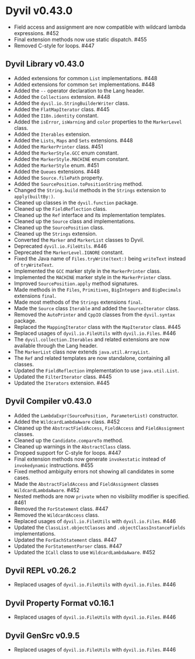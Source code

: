 # Dyvil v0.43.0

- Field access and assignment are now compatible with wildcard lambda expressions. #452
- Final extension methods now use static dispatch. #455
- Removed C-style for loops. #447

## Dyvil Library v0.43.0

- Added extensions for common `List` implementations. #448
- Added extensions for common `Set` implementations. #448
- Added the `--` operator declaration to the Lang header.
- Added the `Collections` extension. #448
- Added the `dyvil.io.StringBuilderWriter` class.
- Added the `FlatMapIterator` class. #445
- Added the `I18n.identity` constant.
- Added the `isError`, `isWarning` and `color` properties to the `MarkerLevel` class.
- Added the `Iterables` extension.
- Added the `Lists`, `Maps` and `Sets` extensions. #448
- Added the `MarkerPrinter` class. #451
- Added the `MarkerStyle.GCC` enum constant.
- Added the `MarkerStyle.MACHINE` enum constant.
- Added the `MarkerStyle` enum. #451
- Added the `Queues` extensions. #448
- Added the `Source.filePath` property.
- Added the `SourcePosition.toPositionString` method.
- Changed the `String.build` methods in the `Strings` extension to `apply(builtBy:)`.
- Cleaned up classes in the `dyvil.function` package.
- Cleaned up the `FieldReflection` class.
- Cleaned up the `Ref` interface and its implementation templates.
- Cleaned up the `Source` class and implementations.
- Cleaned up the `SourcePosition` class.
- Cleaned up the `Strings` extension.
- Converted the `Marker` and `MarkerList` classes to Dyvil.
- Deprecated `dyvil.io.FileUtils`. #446
- Deprecated the `MarkerLevel.IGNORE` constant.
- Fixed the Java name of `Files.tryWrite(text:)` being `writeText` instead of `tryWriteText`.
- Implemented the `GCC` marker style in the `MarkerPrinter` class.
- Implemented the `MACHINE` marker style in the `MarkerPrinter` class.
- Improved `SourcePosition.apply` method signatures.
- Made methods in the `Files`, `Primitives`, `BigIntegers` and `BigDecimals` extensions `final`.
- Made most methods of the `Strings` extensions `final`.
- Made the `Source` class `Iterable` and added the `SourceIterator` class.
- Removed the `AutoPrinter` and `CppIO` classes from the `dyvil.syntax` package.
- Replaced the `MappingIterator` class with the `MapIterator` class. #445
- Replaced usages of `dyvil.io.FileUtils` with `dyvil.io.Files`. #446
- The `dyvil.collection.Iterables` and related extensions are now available through the Lang header.
- The `MarkerList` class now extends `java.util.ArrayList`.
- The `Ref` and related templates are now standalone, containing all classes.
- Updated the `FieldReflection` implementation to use `java.util.List`.
- Updated the `FilterIterator` class. #445
- Updated the `Iterators` extension. #445

## Dyvil Compiler v0.43.0

- Added the `LambdaExpr(SourcePosition, ParameterList)` constructor.
- Added the `WildcardLambdaAware` class. #452
- Cleaned up the `AbstractFieldAccess`, `FieldAccess` and `FieldAssignment` classes.
- Cleaned up the `Candidate.compareTo` method.
- Cleaned up warnings in the `AbstractClass` class.
- Dropped support for C-style for loops. #447
- Final extension methods now generate `invokestatic` instead of `invokedynamic` instructions. #455
- Fixed method ambiguity errors not showing all candidates in some cases.
- Made the `AbstractFieldAccess` and `FieldAssignment` classes `WildcardLambdaAware`. #452
- Nested methods are now `private` when no visibility modifier is specified. #461
- Removed the `ForStatement` class. #447
- Removed the `WildcardAccess` class.
- Replaced usages of `dyvil.io.FileUtils` with `dyvil.io.Files`. #446
- Updated the `ClassList.objectClasses` and `.objectClassInstanceFields` implementations.
- Updated the `ForEachStatement` class. #447
- Updated the `ForStatementParser` class. #447
- Updated the `ICall` class to use `WildcardLambdaAware`. #452

## Dyvil REPL v0.26.2

- Replaced usages of `dyvil.io.FileUtils` with `dyvil.io.Files`. #446

## Dyvil Property Format v0.16.1

- Replaced usages of `dyvil.io.FileUtils` with `dyvil.io.Files`. #446

## Dyvil GenSrc v0.9.5

- Replaced usages of `dyvil.io.FileUtils` with `dyvil.io.Files`. #446

